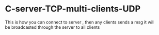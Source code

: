 # C-server-TCP-multi-clients-UDP
This is how you can connect to server , then any clients sends a msg it will be broadcasted through the server to all clients
